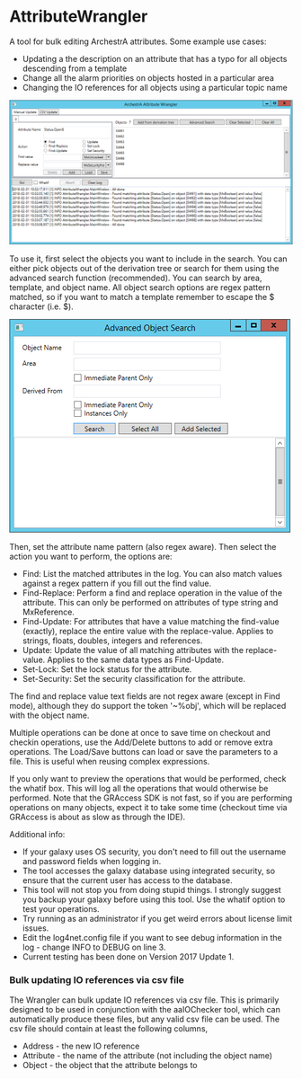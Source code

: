 # AttributeWrangler

A tool for bulk editing ArchestrA attributes.  Some example use cases:

* Updating a the description on an attribute that has a typo for all objects descending from a template
* Change all the alarm priorities on objects hosted in a particular area
* Changing the IO references for all objects using a particular topic name

![](/docs/aaw2.png)

To use it, first select the objects you want to include in the search.  You can either pick objects out of the derivation tree or search for them using the advanced search function (recommended).  You can search by area, template, and object name.  All object search options are regex pattern matched, so if you want to match a template remember to escape the $ character (i.e. \$).

![](/docs/aaw1.png)

Then, set the attribute name pattern (also regex aware).  Then select the action you want to perform, the options are:
* Find:  List the matched attributes in the log.  You can also match values against a regex pattern if you fill out the find value.
* Find-Replace: Perform a find and replace operation in the value of the attribute.  This can only be performed on attributes of type string and MxReference.
* Find-Update: For attributes that have a value matching the find-value (exactly), replace the entire value with the replace-value.  Applies to strings, floats, doubles, integers and references.
* Update: Update the value of all matching attributes with the replace-value.  Applies to the same data types as Find-Update.
* Set-Lock: Set the lock status for the attribute.
* Set-Security:  Set the security classification for the attribute.

The find and replace value text fields are not regex aware (except in Find mode), although they do support the token '~%obj', which will be replaced with the object name.

Multiple operations can be done at once to save time on checkout and checkin operations, use the Add/Delete buttons to add or remove extra operations.  The Load/Save buttons can load or save the parameters to a file.  This is useful when reusing complex expressions.

If you only want to preview the operations that would be performed, check the whatif box.  This will log all the operations that would otherwise be performed.  Note that the GRAccess SDK is not fast, so if you are performing operations on many objects, expect it to take some time (checkout time via GRAccess is about as slow as through the IDE).

Additional info:

* If your galaxy uses OS security, you don't need to fill out the username and password fields when logging in.
* The tool accesses the galaxy database using integrated security, so ensure that the current user has access to the database.
* This tool will not stop you from doing stupid things.  I strongly suggest you backup your galaxy before using this tool.  Use the whatif option to test your operations.
* Try running as an administrator if you get weird errors about license limit issues.
* Edit the log4net.config file if you want to see debug information in the log - change INFO to DEBUG on line 3.
* Current testing has been done on Version 2017 Update 1.


### Bulk updating IO references via csv file
The Wrangler can bulk  update IO references via csv file.  This is primarily designed to be used in conjunction with the aaIOChecker tool, which can automatically produce these files, but any valid csv file can be used.  The csv file should contain at least the following columns,
* Address - the new IO reference
* Attribute - the name of the attribute (not including the object name)
* Object - the object that the attribute belongs to